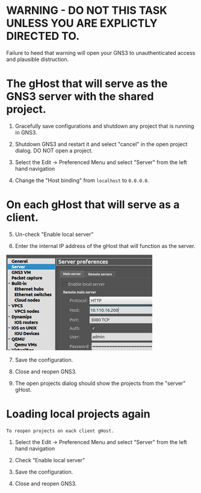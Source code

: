 # WARNING - DO NOT THIS TASK UNLESS YOU ARE EXPLICTLY DIRECTED TO.
Failure to heed that warning will open your GNS3 to unauthenticated access and plausible distruction.

# The gHost that will serve as the GNS3 server with the shared project.

1. Gracefully save configurations and shutdown any project that is running in GNS3.

2. Shutdown GNS3 and restart it and select "cancel" in the open project dialog.  DO NOT open a project.

3. Select the Edit -> Preferenced Menu and select "Server" from the left hand navigation

4. Change the "Host binding" from `localhost` to `0.0.0.0`.

# On each gHost that will serve as a client. 

5. Un-check "Enable local server"

6. Enter the internal IP address of the gHost that will function as the server.

![](./images/gns3-server-settings.png)

7. Save the configuration.

8. Close and reopen GNS3.

9. The open projects dialog should show the projects from the "server" gHost.

# Loading local projects again
    To reopen projects on each client gHost.  

1. Select the Edit -> Preferenced Menu and select "Server" from the left hand navigation

2. Check "Enable local server"

3. Save the configuration.

4. Close and reopen GNS3.